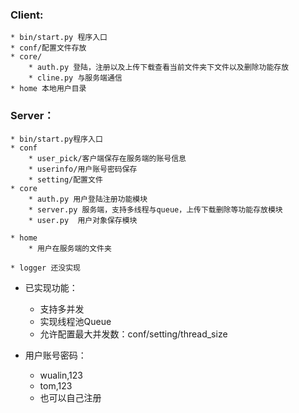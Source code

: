 ### Client:
    * bin/start.py 程序入口
    * conf/配置文件存放
    * core/
        * auth.py 登陆，注册以及上传下载查看当前文件夹下文件以及删除功能存放
        * cline.py 与服务端通信
    * home 本地用户目录
    
    
### Server：
    * bin/start.py程序入口
    * conf
        * user_pick/客户端保存在服务端的账号信息
        * userinfo/用户账号密码保存
        * setting/配置文件
    * core
        * auth.py 用户登陆注册功能模块
        * server.py 服务端，支持多线程与queue，上传下载删除等功能存放模块
        * user.py  用户对象保存模块
        
    * home
        * 用户在服务端的文件夹
        
    * logger 还没实现
    
* 已实现功能：
    * 支持多并发
    * 实现线程池Queue
    * 允许配置最大并发数：conf/setting/thread_size
    
* 用户账号密码：
    * wualin,123
    * tom,123
    * 也可以自己注册
    